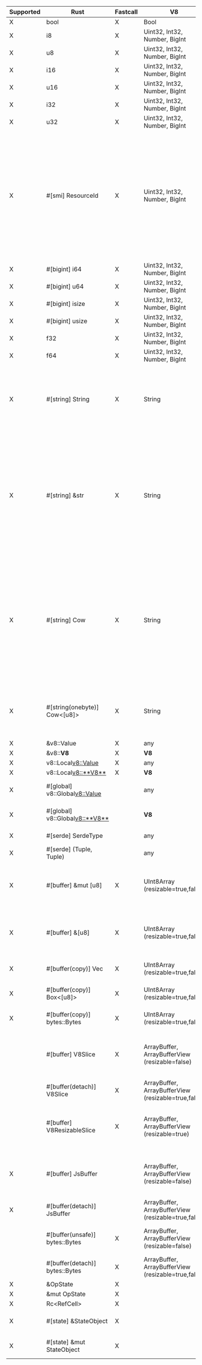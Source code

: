 | Supported | Rust                             | Fastcall | V8                                                  | Notes                                                                                                                                                                                                          |
| --------- | -------------------------------- | -------- | --------------------------------------------------- | -------------------------------------------------------------------------------------------------------------------------------------------------------------------------------------------------------------- |
| X         | bool                             | X        | Bool                                                |                                                                                                                                                                                                                |
| X         | i8                               | X        | Uint32, Int32, Number, BigInt                       |                                                                                                                                                                                                                |
| X         | u8                               | X        | Uint32, Int32, Number, BigInt                       |                                                                                                                                                                                                                |
| X         | i16                              | X        | Uint32, Int32, Number, BigInt                       |                                                                                                                                                                                                                |
| X         | u16                              | X        | Uint32, Int32, Number, BigInt                       |                                                                                                                                                                                                                |
| X         | i32                              | X        | Uint32, Int32, Number, BigInt                       |                                                                                                                                                                                                                |
| X         | u32                              | X        | Uint32, Int32, Number, BigInt                       |                                                                                                                                                                                                                |
| X         | #[smi] ResourceId                | X        | Uint32, Int32, Number, BigInt                       | SMI is internally represented as a signed integer, but unsigned `#[smi]` types will be bit-converted to unsigned values for the Rust call. JavaScript code will continue to see signed integers.               |
| X         | #[bigint] i64                    | X        | Uint32, Int32, Number, BigInt                       |                                                                                                                                                                                                                |
| X         | #[bigint] u64                    | X        | Uint32, Int32, Number, BigInt                       |                                                                                                                                                                                                                |
| X         | #[bigint] isize                  | X        | Uint32, Int32, Number, BigInt                       |                                                                                                                                                                                                                |
| X         | #[bigint] usize                  | X        | Uint32, Int32, Number, BigInt                       |                                                                                                                                                                                                                |
| X         | f32                              | X        | Uint32, Int32, Number, BigInt                       |                                                                                                                                                                                                                |
| X         | f64                              | X        | Uint32, Int32, Number, BigInt                       |                                                                                                                                                                                                                |
| X         | #[string] String                 | X        | String                                              | Fastcall available only if string is Latin-1. Will always create an allocated, UTF-8 copy of the String data.                                                                                                  |
| X         | #[string] &str                   | X        | String                                              | Fastcall available only if string is Latin-1. Will create an owned `String` copy of the String data if it doesn't fit on the stack. Will never allocate in a fastcall, but will copy Latin-1 -> UTF-8.         |
| X         | #[string] Cow<str>               | X        | String                                              | Fastcall available only if string is Latin-1. Will create a `Cow::Owned` copy of the String data if it doesn't fit on the stack. Will always be `Cow::Borrowed` in a fastcall, but will copy Latin-1 -> UTF-8. |
| X         | #[string(onebyte)] Cow<[u8]>     | X        | String                                              | Fastest `String`-type method If the string is not Latin-1, will throw a TypeError.                                                                                                                             |
| X         | &v8::Value                       | X        | any                                                 |                                                                                                                                                                                                                |
| X         | &v8::**V8**                      | X        | **V8**                                              |                                                                                                                                                                                                                |
| X         | v8::Local<v8::Value>             | X        | any                                                 |                                                                                                                                                                                                                |
| X         | v8::Local<v8::**V8**>            | X        | **V8**                                              |                                                                                                                                                                                                                |
| X         | #[global] v8::Global<v8::Value>  |          | any                                                 | ⚠️ Slower than `v8::Local`.                                                                                                                                                                                     |
| X         | #[global] v8::Global<v8::**V8**> |          | **V8**                                              | ⚠️ Slower than `v8::Local`.                                                                                                                                                                                     |
| X         | #[serde] SerdeType               |          | any                                                 | ⚠️ May be slow.                                                                                                                                                                                                 |
| X         | #[serde] (Tuple, Tuple)          |          | any                                                 | ⚠️ May be slow.                                                                                                                                                                                                 |
| X         | #[buffer] &mut [u8]              | X        | UInt8Array (resizable=true,false)                   | ⚠️ JS may modify the contents of the slice if V8 is called re-entrantly.                                                                                                                                        |
| X         | #[buffer] &[u8]                  | X        | UInt8Array (resizable=true,false)                   | ⚠️ JS may modify the contents of the slice if V8 is called re-entrantly.                                                                                                                                        |
| X         | #[buffer(copy)] Vec<u8>          | X        | UInt8Array (resizable=true,false)                   | Safe, but forces a copy.                                                                                                                                                                                       |
| X         | #[buffer(copy)] Box<[u8]>        | X        | UInt8Array (resizable=true,false)                   | Safe, but forces a copy.                                                                                                                                                                                       |
| X         | #[buffer(copy)] bytes::Bytes     | X        | UInt8Array (resizable=true,false)                   | Safe, but forces a copy.                                                                                                                                                                                       |
|           | #[buffer] V8Slice                | X        | ArrayBuffer, ArrayBufferView (resizable=false)      | ⚠️ JS may modify the contents of slices obtained from buffer.                                                                                                                                                   |
|           | #[buffer(detach)] V8Slice        | X        | ArrayBuffer, ArrayBufferView (resizable=true,false) | Safe.                                                                                                                                                                                                          |
|           | #[buffer] V8ResizableSlice       | X        | ArrayBuffer, ArrayBufferView (resizable=true)       | ⚠️ JS may modify the contents of slices obtained from buffer.                                                                                                                                                   |
| X         | #[buffer] JsBuffer               |          | ArrayBuffer, ArrayBufferView (resizable=false)      | ⚠️ JS may modify the contents of slices obtained from buffer.                                                                                                                                                   |
| X         | #[buffer(detach)] JsBuffer       |          | ArrayBuffer, ArrayBufferView (resizable=true,false) | Safe.                                                                                                                                                                                                          |
|           | #[buffer(unsafe)] bytes::Bytes   | X        | ArrayBuffer, ArrayBufferView (resizable=false)      | ⚠️ JS may modify the contents of the buffer.                                                                                                                                                                    |
|           | #[buffer(detach)] bytes::Bytes   | X        | ArrayBuffer, ArrayBufferView (resizable=true,false) | Safe.                                                                                                                                                                                                          |
| X         | &OpState                         | X        |                                                     |                                                                                                                                                                                                                |
| X         | &mut OpState                     | X        |                                                     |                                                                                                                                                                                                                |
| X         | Rc<RefCell<OpState>>             | X        |                                                     |                                                                                                                                                                                                                |
| X         | #[state] &StateObject            | X        |                                                     | Extracts an object from `OpState`.                                                                                                                                                                             |
| X         | #[state] &mut StateObject        | X        |                                                     | Extracts an object from `OpState`.                                                                                                                                                                             |
